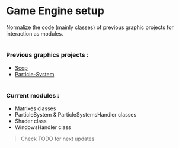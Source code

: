 # Game Engine setup

Normalize the code (mainly classes) of previous graphic projects for interaction as modules.
#
### Previous graphics projects :
  - [Scop](https://github.com/DailyWind00/scop)
  - [Particle-System](https://github.com/DailyWind00/Particle-System)
#
### Current modules :
  - Matrixes classes
  - ParticleSystem & ParticleSystemsHandler classes
  - Shader class
  - WindowsHandler class

> Check TODO for next updates
